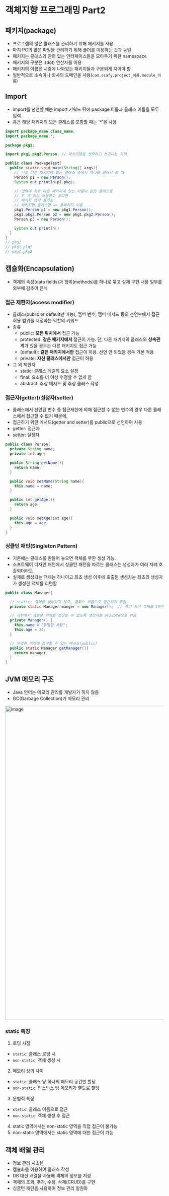 # 객체지향 프로그래밍 Part2
## 패키지(package)
- 프로그램의 많은 클래스를 관리하기 위해 패키지를 사용
- 마치 PC의 많은 파일을 관리하기 위해 폴더를 이용하는 것과 동일
- 패키지는 클래스와 관련 있는 인터페이스들을 모아두기 위한 namespace
- 패키지의 구분은 .(dot) 연산자를 이용
- 패키지의 이름은 시중에 나와있는 패키지들과 구분되게 지어야 함
- 일반적으로 소속이나 회사의 도메인을 사용(`com.ssafy.project_이름.module_이름`)

## Import
- import를 선언할 때는 import 키워드 뒤에 package 이름과 클래스 이름을 모두 입력
- 혹은 해당 패키지의 모든 클래스를 포함할 때는 '*'을 사용
```java
import package_name.class_name;
import package_name.*;
```
```java
package pkg1;

import pkg1.pkg2.Person; // 패키지명을 생략하고 쓰겠다는 의미

public class PackageTest{
  public static void main(String[] args){
    // 서로 다른 패키지에 있는 클래스 중에서 하나를 골라서 쓸 때
    Person p1 = new Person();
    System.out.println(p1.pkg);

    // 만약에 서로 다른 패키지에 있는 이름이 같은 클래스를
    // 두 개 이상 사용하고 싶다면
    // 패키지 생략 불가능
    // 패키지명.클래스명 => 풀패키지 이름
    pkg1.Person p1 = new pkg1.Person();
    pkg1.pkg2.Person p2 = new pkg1.pkg2.Person();
    Person p3 = new Person();

    System.out.println()
  }
}
// pkg1
// pkg1.pkg2
// pkg1.pkg2
```

## 캡슐화(Encapsulation)
- 객체의 속성(data fields)과 행위(methods)를 하나로 묶고 실제 구현 내용 일부를 외부에 감추어 은닉

### 접근 제한자(access modifier)
- 클래스(public or default만 가능), 멤버 변수, 멤버 메서드 등의 선언부에서 접근 허용 범위를 지정하는 역할의 키워드
- 종류
  - public: **모든 위치에서** 접근 가능
  - protected: **같은 패키지에서** 접근이 가능. 단, 다른 패키지의 클래스와 **상속관계**가 있을 경우는 다른 패키지도 접근 가능
  - (default): **같은 패키지에서만** 접근이 허용. 선언 안 되었을 경우 기본 적용
  - private: **자신 클래스에서만** 접근이 허용
- 그 외 제한자
  - static: 클래스 레벨의 요소 설정
  - final: 요소를 더 이상 수정할 수 없게 함
  - abstract: 추상 메서드 및 추상 클래스 작성

### 접근자(getter)/설정자(setter)
- 클래스에서 선언된 변수 중 접근제한에 의해 접근할 수 없는 변수의 경우 다른 클래스에서 접근할 수 없기 때문에, 
- 접근하기 위한 메서드(getter and setter)를 public으로 선언하여 사용
- getter: 접근자
- setter: 설정자
```java
public class Person{
  private String name;
  private int age;

  public String getName(){
    return name;
  }

  public void setName(String name){
    this.name = name;
  }

  public int getAge(){
    return age;
  }

  public void setAge(int age){
    this.age = age;
  }
}
```

### 싱클턴 패턴(Singleton Pattern)
- 기존에는 클래스를 만들어 놓으면 객체를 무한 생성 가능.
- 소프트웨어 디자인 패턴에서 싱클턴 패턴을 따르는 클래스는 생성자가 여러 차례 호출되더라도 
- 실제로 생성되는 객체는 하나이고 최초 생성 이후에 호출된 생성자는 최초의 생성자가 생성한 객체를 리턴함
```java
public class Manager{

  // static: 객체를 생성하지 않고, 클래스 이름으로 접근하기 위함
  private static Manager manger = new Manager();  // 자기 자신 객체를 1번만 생성

  // 외부에서 새로운 객체를 생성할 수 없도록 생성자를 private으로 막음
  private Manager() {
    this.name = "유일한 사람";
    this.age = 24;
  }

  // 유일한 객체에 접근할 수 있는 메서드(public)
  public static Manager getManager(){
    return manager;
  }
}
```

## JVM 메모리 구조
- Java 언어는 메모리 관리를 개발자가 하지 않음
- GC(Garbage Collection)가 메모리 관리  
<img width="998" alt="image" src="https://user-images.githubusercontent.com/108309396/223443503-1a9d52f7-2fcf-4774-b4f0-c213d834833b.png">

### static 특징
1. 로딩 시점
  - `static`: 클래스 로딩 시
  - `non-static`: 객체 생성 시
2. 메모리 상의 차이
  - `static`: 클래스 당 하나의 메모리 공간만 할당
  - `non-static`: 인스턴스 당 메모리가 별도로 할당
3. 문법적 특징
  - `static`: 클래스 이름으로 접근
  - `non-static`: 객체 생성 후 접근
4. static 영역에서는 non-static 영역을 직접 접근이 불가능
5. non-static 영역에서는 static 영역에 대한 접근이 가능

## 객체 배열 관리
- 정보 관리 시스템
- 캡슐화를 이용하여 클래스 작성
- DB 대신 배열을 사용해 객체의 정보를 저장
- 객체의 조회, 추가, 수정, 삭제(CRUD)를 구현
- 싱글턴 패턴을 사용하여 정보 관리 일원화